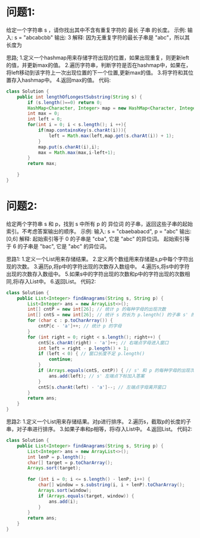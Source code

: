 # 问题1:
  给定一个字符串 s ，请你找出其中不含有重复字符的 最长 子串 的长度。
示例:
输入: s = "abcabcbb"
输出: 3 
解释: 因为无重复字符的最长子串是 "abc"，所以其长度为 

思路;
1.定义一个hashmap用来存储字符出现的位置，如果出现重复，则更新left的值，并更新max的值。
2.遍历字符串，判断字符是否在hashmap中，如果在，将left移动到该字符上一次出现位置的下一个位置,更新max的值。
3.将字符和其位置存入hashmap中。
4.返回max的值。
代码:
```java
class Solution {
    public int lengthOfLongestSubstring(String s) {
        if (s.length()==0) return 0;
        HashMap<Character, Integer> map = new HashMap<Character, Integer>();
        int max = 0;
        int left = 0;
        for(int i = 0; i < s.length(); i ++){
            if(map.containsKey(s.charAt(i))){
                left = Math.max(left,map.get(s.charAt(i)) + 1);
            }
            map.put(s.charAt(i),i);
            max = Math.max(max,i-left+1);
        }
        return max;
        
    }
}
```
# 问题2:
  给定两个字符串 s 和 p，找到 s 中所有 p 的 异位词 的子串，返回这些子串的起始索引。不考虑答案输出的顺序。
示例:
输入: s = "cbaebabacd", p = "abc"
输出: [0,6]
解释:
起始索引等于 0 的子串是 "cba", 它是 "abc" 的异位词。
起始索引等于 6 的子串是 "bac", 它是 "abc" 的异位词。

思路1:
1.定义一个List用来存储结果。
2.定义两个数组用来存储是s,p中每个字符出现的次数。
3.遍历p,将p中的字符出现的次数存入数组中。
4.遍历s,将s中的字符出现的次数存入数组中。
5.如果s中的字符出现的次数和p中的字符出现的次数相同,将i存入List中。
6.返回List。
代码2:
```java
class Solution {
    public List<Integer> findAnagrams(String s, String p) {
        List<Integer> ans = new ArrayList<>();
        int[] cntP = new int[26]; // 统计 p 的每种字母的出现次数
        int[] cntS = new int[26]; // 统计 s 的长为 p.length() 的子串 s' 的每种字母的出现次数
        for (char c : p.toCharArray()) {
            cntP[c - 'a']++; // 统计 p 的字母
        }
        for (int right = 0; right < s.length(); right++) {
            cntS[s.charAt(right) - 'a']++; // 右端点字母进入窗口
            int left = right - p.length() + 1;
            if (left < 0) { // 窗口长度不足 p.length()
                continue;
            }
            if (Arrays.equals(cntS, cntP)) { // s' 和 p 的每种字母的出现次数都相同
                ans.add(left); // s' 左端点下标加入答案
            }
            cntS[s.charAt(left) - 'a']--; // 左端点字母离开窗口
        }
        return ans;
    }
}
```




思路2:
1.定义一个List用来存储结果。对p进行排序。
2.遍历s，截取p的长度的子串，对子串进行排序。
3.如果子串和p相等，将i存入List中。
4.返回List。
代码2:
```java
class Solution {
    public List<Integer> findAnagrams(String s, String p) {
        List<Integer> ans = new ArrayList<>();
        int lenP = p.length();
        char[] target = p.toCharArray();
        Arrays.sort(target);
        
        for (int i = 0; i <= s.length() - lenP; i++) {  
            char[] window = s.substring(i, i + lenP).toCharArray();
            Arrays.sort(window);
            if (Arrays.equals(target, window)) {
                ans.add(i);
            }
        }
        return ans;
    }
}
```
